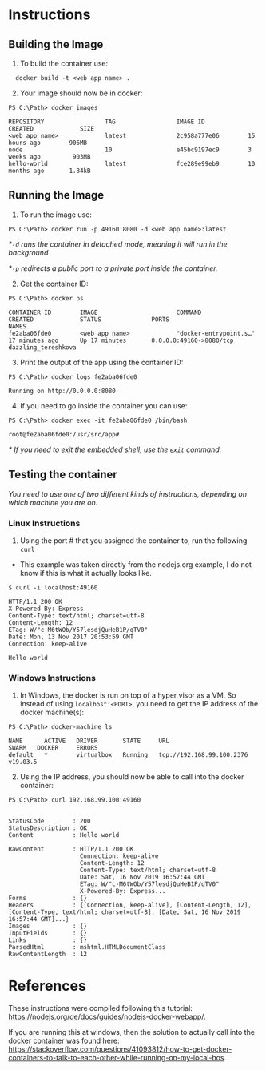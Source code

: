

# Instructions

## Building the Image

1. To build the container use:

``` 
  docker build -t <web app name> . 
```

2. Your image should now be in docker:

```
PS C:\Path> docker images

REPOSITORY                 TAG                 IMAGE ID            CREATED             SIZE
<web app name>             latest              2c958a777e06        15 hours ago        906MB
node                       10                  e45bc9197ec9        3 weeks ago         903MB
hello-world                latest              fce289e99eb9        10 months ago       1.84kB
```

## Running the Image

1. To run the image use:
```
PS C:\Path> docker run -p 49160:8080 -d <web app name>:latest
```
_*```-d``` runs the container in detached mode, meaning it will run in the background_

_*```-p``` redirects a public port to a private port inside the container._

2. Get the container ID:

```
PS C:\Path> docker ps

CONTAINER ID        IMAGE                      COMMAND                  CREATED             STATUS              PORTS                     NAMES
fe2aba06fde0        <web app name>             "docker-entrypoint.s…"   17 minutes ago      Up 17 minutes       0.0.0.0:49160->8080/tcp   dazzling_tereshkova
```

3. Print the output of the app using the container ID:
```
PS C:\Path> docker logs fe2aba06fde0

Running on http://0.0.0.0:8080
```

4. If you need to go inside the container you can use:

```
PS C:\Path> docker exec -it fe2aba06fde0 /bin/bash

root@fe2aba06fde0:/usr/src/app#
```
_* If you need to exit the embedded shell, use the ```exit``` command._

## Testing the container

_You need to use one of two different kinds of instructions, depending on which machine you are on._

### Linux Instructions

1. Using the port # that you assigned the container to, run the following ```curl```
  - This example was taken directly from the nodejs.org example, I do not know if this is what it actually looks like.
```
$ curl -i localhost:49160

HTTP/1.1 200 OK
X-Powered-By: Express
Content-Type: text/html; charset=utf-8
Content-Length: 12
ETag: W/"c-M6tWOb/Y57lesdjQuHeB1P/qTV0"
Date: Mon, 13 Nov 2017 20:53:59 GMT
Connection: keep-alive

Hello world
```

### Windows Instructions

1. In Windows, the docker is run on top of a hyper visor as a VM. So instead of using ```localhost:<PORT>```, you need to get the IP address of the docker machine(s):

```
PS C:\Path> docker-machine ls

NAME      ACTIVE   DRIVER       STATE     URL                         SWARM   DOCKER     ERRORS
default   *        virtualbox   Running   tcp://192.168.99.100:2376           v19.03.5
```

2. Using the IP address, you should now be able to call into the docker container:

```
PS C:\Path> curl 192.168.99.100:49160


StatusCode        : 200
StatusDescription : OK
Content           : Hello world

RawContent        : HTTP/1.1 200 OK
                    Connection: keep-alive
                    Content-Length: 12
                    Content-Type: text/html; charset=utf-8
                    Date: Sat, 16 Nov 2019 16:57:44 GMT
                    ETag: W/"c-M6tWOb/Y57lesdjQuHeB1P/qTV0"
                    X-Powered-By: Express...
Forms             : {}
Headers           : {[Connection, keep-alive], [Content-Length, 12], [Content-Type, text/html; charset=utf-8], [Date, Sat, 16 Nov 2019 16:57:44 GMT]...}
Images            : {}
InputFields       : {}
Links             : {}
ParsedHtml        : mshtml.HTMLDocumentClass
RawContentLength  : 12
```

# References

These instructions were compiled following this tutorial: https://nodejs.org/de/docs/guides/nodejs-docker-webapp/.

If you are running this at windows, then the solution to actually call into the docker container was found here: https://stackoverflow.com/questions/41093812/how-to-get-docker-containers-to-talk-to-each-other-while-running-on-my-local-hos.